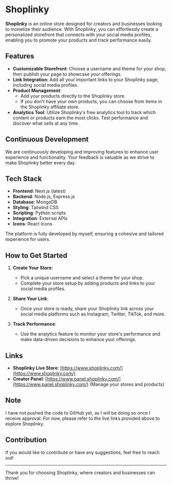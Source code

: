 # Shoplinky

**Shoplinky** is an online store designed for creators and businesses looking to monetize their audience. With Shoplinky, you can effortlessly create a personalized storefront that connects with your social media profiles, enabling you to promote your products and track performance easily.

## Features

- **Customizable Storefront**: Choose a username and theme for your shop, then publish your page to showcase your offerings.
- **Link Integration**: Add all your important links to your Shoplinky page, including social media profiles.
- **Product Management**: 
  - Add your products directly to the Shoplinky store.
  - If you don't have your own products, you can choose from items in the Shoplinky affiliate store.
- **Analytics Tool**: Utilize Shoplinky's free analytics tool to track which content or products earn the most clicks. Test performance and discover what sells at any time.

## Continuous Development

We are continuously developing and improving features to enhance user experience and functionality. Your feedback is valuable as we strive to make Shoplinky better every day.

## Tech Stack

- **Frontend**: Next.js (latest)
- **Backend**: Node.js, Express.js
- **Database**: MongoDB
- **Styling**: Tailwind CSS
- **Scripting**: Python scripts
- **Integration**: External APIs
- **Icons**: React Icons

The platform is fully developed by myself, ensuring a cohesive and tailored experience for users.

## How to Get Started

1. **Create Your Store**:
   - Pick a unique username and select a theme for your shop.
   - Complete your store setup by adding products and links to your social media profiles.

2. **Share Your Link**:
   - Once your store is ready, share your Shoplinky link across your social media platforms such as Instagram, Twitter, TikTok, and more.

3. **Track Performance**:
   - Use the analytics feature to monitor your store's performance and make data-driven decisions to enhance your offerings.

## Links

- **Shoplinky Live Store**: [https://www.shoplinky.com/](https://www.shoplinky.com/)
- **Creator Panel**: [https://www.panel.shoplinky.com/](https://www.panel.shoplinky.com/) (Manage your stores and products)

## Note

I have not pushed the code to GitHub yet, as I will be doing so once I receive approval. For now, please refer to the live links provided above to explore Shoplinky.

## Contribution

If you would like to contribute or have any suggestions, feel free to reach out!

---

Thank you for choosing Shoplinky, where creators and businesses can thrive!
